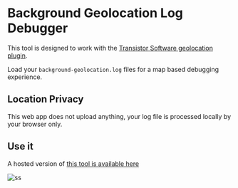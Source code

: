 # Background Geolocation Log Debugger

This tool is designed to work with the [Transistor Software geolocation plugin](https://shop.transistorsoft.com/).

Load your `background-geolocation.log` files for a map based debugging experience.

## Location Privacy

This web app does not upload anything, your log file is processed locally by your browser only.

## Use it

A hosted version of [this tool is available here](https://alexcroox.github.io/background-geolocation-log-debugger/)

![ss](https://cl.ly/nmtE/Screen%20Shot%202017-11-18%20at%2016.40.10.png)
